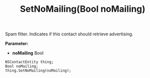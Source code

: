 ﻿---
uid: crmscript_ref_NSContactEntity_SetNoMailing
title: SetNoMailing(Bool noMailing)
intellisense: NSContactEntity.SetNoMailing
keywords: NSContactEntity, GetNoMailing
so.topic: reference
---

Spam filter. Indicates if this contact should retrieve advertising.

**Parameter:** 
 - **noMailing** Bool

```crmscript
NSContactEntity thing;
Bool noMailing;
thing.SetNoMailing(noMailing);
```

